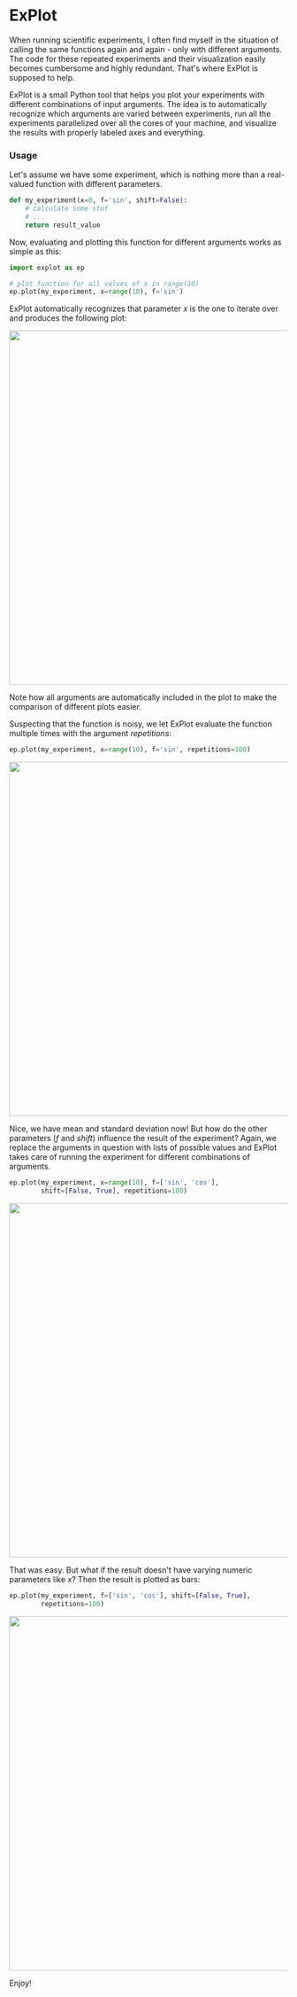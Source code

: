# ExPlot #

When running scientific experiments, I often find myself in the situation of calling the same functions again and again - only with different arguments. The code for these repeated experiments and their visualization easily becomes cumbersome and highly redundant. That's where ExPlot is supposed to help.

ExPlot is a small Python tool that helps you plot your experiments with different combinations of input arguments. The idea is to automatically recognize which arguments are varied between experiments, run all the experiments parallelized over all the cores of your machine, and visualize the results with properly labeled axes and everything.

### Usage ###

Let's assume we have some experiment, which is nothing more than a real-valued function with different parameters.


```python
def my_experiment(x=0, f='sin', shift=False):
    # calculate some stuf
    # ...
    return result_value
```

Now, evaluating and plotting this function for different arguments works as simple as this:

```python
import explot as ep

# plot function for all values of x in range(10)
ep.plot(my_experiment, x=range(10), f='sin')
```

ExPlot automatically recognizes that parameter *x* is the one to iterate over and produces the following plot:

<img src="https://raw.githubusercontent.com/bjoernwe/explot/master/README/20150122_163422_00.png" width="640px">

Note how all arguments are automatically included in the plot to make the comparison of different plots easier.

Suspecting that the function is noisy, we let ExPlot evaluate the function multiple times with the argument *repetitions*:

```python
ep.plot(my_experiment, x=range(10), f='sin', repetitions=100)
```

<img src="https://raw.githubusercontent.com/bjoernwe/explot/master/README/20150122_163542_00.png" width="640px">

Nice, we have mean and standard deviation now! But how do the other parameters (*f* and *shift*) influence the result of the experiment? Again, we replace the arguments in question with lists of possible values and ExPlot takes care of running the experiment for different combinations of arguments.

```python
ep.plot(my_experiment, x=range(10), f=['sin', 'cos'], 
        shift=[False, True], repetitions=100)
```

<img src="https://raw.githubusercontent.com/bjoernwe/explot/master/README/20150122_163547_00.png" width="640px">

That was easy. But what if the result doesn't have varying numeric parameters like *x*? Then the result is plotted as bars:

```python
ep.plot(my_experiment, f=['sin', 'cos'], shift=[False, True], 
        repetitions=100)
```

<img src="https://raw.githubusercontent.com/bjoernwe/explot/master/README/20150122_163600_00.png" width="640px">

Enjoy!

